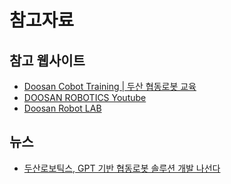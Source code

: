 # 참고자료

## 참고 웹사이트

- [Doosan Cobot Training | 두산 협동로봇 교육](https://www.youtube.com/playlist?list=PLEkBnBwQmnmvCREKyRleWnG8WwsANLuY-)
- [DOOSAN ROBOTICS Youtube](https://www.youtube.com/@DOOSANROBOTICS)
- [Doosan Robot LAB](https://robotlab.doosanrobotics.com/ko/Index)

## 뉴스

- [두산로보틱스, GPT 기반 협동로봇 솔루션 개발 나선다](https://news.microsoft.com/ko-kr/2023/08/28/doosanrobotics/)
